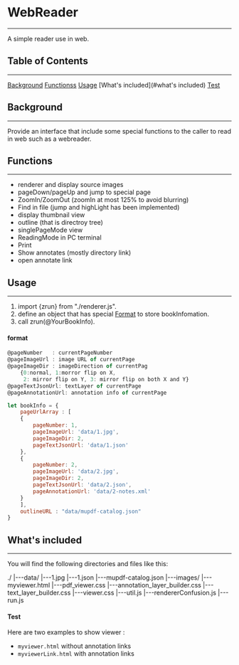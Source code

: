 # WebReader

---

A simple reader use in web.

## Table of Contents

---

[Background](#background)
[Functionss](#functions)
[Usage](#usage)
[What's included](#what's included)
[Test](#test)

## Background

---

Provide an interface that include some special functions to the caller to read in web such as a webreader.

## Functions

---

* renderer and display source images
* pageDown/pageUp and jump to special page
* ZoomIn/ZoomOut (zoomIn at most 125% to avoid blurring)
* Find in file (jump and highLight has been implemented)
* display thumbnail view
* outline (that is directroy tree)
* singlePageMode view
* ReadingMode in PC terminal
* Print
* Show annotates (mostly directory link)
* open annotate link

## Usage

---

1. import {zrun} from "./renderer.js".
2. define an object that has special [Format](#format) to store bookInfomation.
3. call zrun(@YourBookInfo).

#### format
```javascript
@pageNumber   : currentPageNumber
@pageImageUrl : image URL of currentPage
@pageImageDir : imageDirection of currentPag
	{0:normal, 1:morror flip on X, 
 	 2: mirror flip on Y, 3: mirror flip on both X and Y}
@pageTextJsonUrl: textLayer of currentPage
@pageAnnotationUrl: annotation info of currentPage

let bookInfo = {
	pageUrlArray : [
	{
		pageNumber: 1,				  
		pageImageUrl: 'data/1.jpg',	   
		pageImageDir: 2,			  
		pageTextJsonUrl: 'data/1.json' 
	},
	{
		pageNumber: 2,
		pageImageUrl: 'data/2.jpg',
		pageImageDir: 2,
		pageTextJsonUrl: 'data/2.json',
		pageAnnotationUrl: 'data/2-notes.xml'
	}
	],
	outlineURL : "data/mupdf-catalog.json"
}
```



## What's included

---

You will find the following directories and files like this:

./
|---data/
	|---1.jpg
	|---1.json
	|---mupdf-catalog.json
|---images/
|---myviewer.html
|---pdf_viewer.css
|---annotation_layer_builder.css
|---text_layer_builder.css
|---viewer.css
|---util.js
|---rendererConfusion.js
|---run.js

#### Test

Here are two examples to show viewer  : 

* `myviewer.html` without annotation links
* `myviewerLink.html` with annotation links



